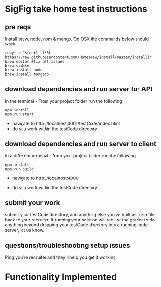 # SigFig take home test instructions

## pre reqs
Install brew, node, npm & mongo. On OSX the commands below should work.

```
ruby -e "$(curl -fsSL https://raw.githubusercontent.com/Homebrew/install/master/install)"
brew doctor #fix all issues
brew update
brew install node
brew install mongodb
```

## download dependencies and run server for API
In the terminal - From your project folder run the following
```
npm install
npm run start
```
* navigate to http://localhost:3001/testCode/index.html
* do you work within the testCode directory

## download dependencies and run server to client
In a different terminal - from your project folder run the following
```
npm install
npm run build
```
* navigate to http://localhost:4000

* do you work within the testCode directory

## submit your work
submit your testCode directory, and anything else you've built as a zip file back to your recruiter. If running your solution will require the grader to do anything beyond dropping your testCode directory into a running node server, let us know.

## questions/troubleshooting setup issues
Ping you're recruiter and they'll help you get it working



# Functionality Implemented
